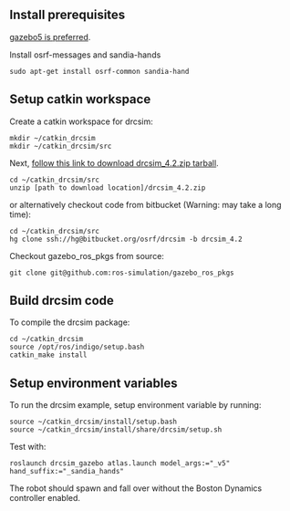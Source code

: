 ## Install prerequisites

[gazebo5 is preferred](http://gazebosim.org/tutorials?tut=install_ubuntu&ver=5.0&cat=install).


Install osrf-messages and sandia-hands

~~~
sudo apt-get install osrf-common sandia-hand
~~~

## Setup catkin workspace

Create a catkin workspace for drcsim:
~~~
mkdir ~/catkin_drcsim
mkdir ~/catkin_drcsim/src
~~~

Next, [follow this link to download drcsim_4.2.zip tarball](https://app.box.com/files/0/f/0/1/f_30396417153).

~~~
cd ~/catkin_drcsim/src
unzip [path to download location]/drcsim_4.2.zip
~~~

or alternatively checkout code from bitbucket (Warning: may take a long time):

~~~
cd ~/catkin_drcsim/src
hg clone ssh://hg@bitbucket.org/osrf/drcsim -b drcsim_4.2
~~~

Checkout gazebo_ros_pkgs from source:
~~~
git clone git@github.com:ros-simulation/gazebo_ros_pkgs
~~~

## Build drcsim code

To compile the drcsim package:
~~~
cd ~/catkin_drcsim
source /opt/ros/indigo/setup.bash
catkin_make install
~~~

## Setup environment variables

To run the drcsim example, setup environment variable by running:
~~~
source ~/catkin_drcsim/install/setup.bash
source ~/catkin_drcsim/install/share/drcsim/setup.sh
~~~

Test with:

~~~
roslaunch drcsim_gazebo atlas.launch model_args:="_v5" hand_suffix:="_sandia_hands"
~~~

The robot should spawn and fall over without the Boston Dynamics controller enabled.
